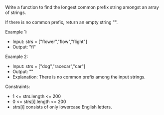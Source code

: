 Write a function to find the longest common prefix string amongst an array of strings.

If there is no common prefix, return an empty string "".

Example 1:
- Input: strs = ["flower","flow","flight"]
- Output: "fl"

Example 2:
- Input: strs = ["dog","racecar","car"]
- Output: ""
- Explanation: There is no common prefix among the input strings.


Constraints:
- 1 <= strs.length <= 200
- 0 <= strs[i].length <= 200
- strs[i] consists of only lowercase English letters.